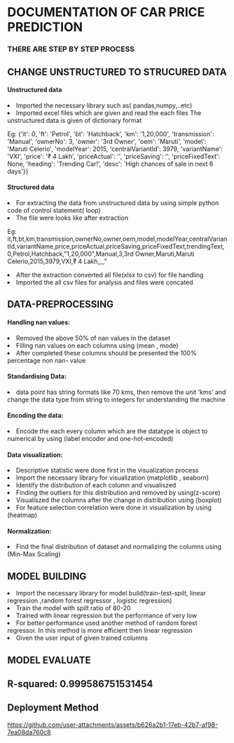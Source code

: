 <h1>DOCUMENTATION OF CAR PRICE PREDICTION
</h1>

<h3>  THERE ARE STEP BY STEP PROCESS </h3>

   <h2>CHANGE UNSTRUCTURED TO STRUCURED DATA</h2>
    <h4>Unstructured data</h4>
    <li>Imported the necessary library such as( pandas,numpy,..etc)
    </li>
    <li>Imported excel files which are given and read the each files
        The unstructured data is given of dictionary format
    </li>



Eg: {'it': 0, 'ft': 'Petrol', 'bt': 'Hatchback', 'km': '1,20,000', 'transmission': 'Manual', 'ownerNo': 3, 'owner': '3rd
Owner', 'oem': 'Maruti', 'model': 'Maruti Celerio', 'modelYear': 2015, 'centralVariantId': 3979, 'variantName': 'VXI',
'price': '₹ 4 Lakh', 'priceActual': '', 'priceSaving': '', 'priceFixedText': None, 'heading': 'Trending Car!', 'desc': 'High chances of
sale in next 6 days'}}



   <h4> Structured data </h4>
<li>For extracting the data from unstructured data by using simple python code of control statement( loop)</li>
    <li>The file were looks like after extraction</li>

  


Eg:
it,ft,bt,km,transmission,ownerNo,owner,oem,model,modelYear,centralVariantId,variantName,price,priceActual,priceSaving,priceFixedText,trendingText,
0,Petrol,Hatchback,"1,20,000",Manual,3,3rd Owner,Maruti,Maruti Celerio,2015,3979,VXI,₹ 4 Lakh,,,,"
    <li>After the extraction converted all file(xlsx to csv) for file handling
    </li>
    <li>Imported the all csv files for analysis and files were concated
    </li>


<h2>DATA-PREPROCESSING
</h2>
<h4>Handling nan values:</h4>
<li> Removed the above 50% of nan values in the dataset </li>
<li> Filling nan values on each columns using (mean , mode) </li>
<li> After completed these columns should be presented the 100% percentage non nan- value </li>
<h4>Standardising Data:</h4>
<li> data point has string formats like 70 kms, then remove the unit ‘kms’ and change the data type from string to
    integers
    for understanding the machine </li>


<h4>Encoding the data:
</h4>


<li>Encode the each every column which are the datatype is object to numerical by using (label encoder and
    one-hot-encoded) </li>
<h4>Data visualization:</h4>

<li> Descriptive statistic were done first in the visualization process</li>
<li> Import the necessary library for visualization (matplotlib , seaborn)</li>
<li> Identify the distribution of each column and visualiszed</li>
<li> Finding the outliers for this distribution and removed by using(z-score)</li>
<li> Visualiszed the columns after the change in distribution using (boxplot)</li>
<li> For feature selection correlation were done in visualization by using (heatmap)</li>
<h4>Normalization:</h4>
<li> Find the final distribution of dataset and normalizing the columns using (Min-Max Scaling)</li>


<h2>MODEL BUILDING
</h2>

<li> Import the necessary library for model build(train-test-spilt, linear regression ,random forest regressor , logistic regression)</li>
<li> Train the model with spilt ratio of 80-20</li>
<li> Trained with linear regression but the performance of very low</li>
<li> For better performance used another method of random forest regressor. In this method is more efficient then linear regression
</li>
<li> Given the user input of given trained columns</li>

<h2> MODEL EVALUATE <h2>
   
R-squared: 0.999586751531454
   
<h2>Deployment Method</h2>



https://github.com/user-attachments/assets/b626a2b1-17eb-42b7-af98-7ea08da760c8




